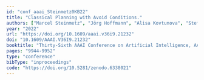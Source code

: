 ```yaml
---
id: "conf_aaai_Steinmetz0KB22"
title: "Classical Planning with Avoid Conditions."
authors: ["Marcel Steinmetz", "Jörg Hoffmann", "Alisa Kovtunova", "Stefan Borgwardt"]
year: "2022"
url: "https://doi.org/10.1609/aaai.v36i9.21232"
doi: "10.1609/AAAI.V36I9.21232"
booktitle: "Thirty-Sixth AAAI Conference on Artificial Intelligence, AAAI 2022"
pages: "9944-9952"
type: "conference"
bibType: "inproceedings"
code: "https://doi.org/10.5281/zenodo.6338021"
---
```

